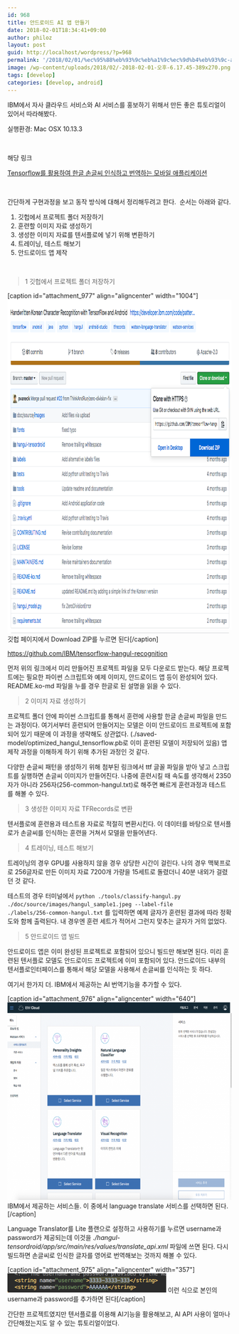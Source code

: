 ```yaml
---
id: 968
title: 안드로이드 AI 앱 만들기
date: 2018-02-01T18:34:41+09:00
author: philoz
layout: post
guid: http://localhost/wordpress/?p=968
permalink: '/2018/02/01/%ec%95%88%eb%93%9c%eb%a1%9c%ec%9d%b4%eb%93%9c-ai-%ec%95%b1-%eb%a7%8c%eb%93%a4%ea%b8%b0/'
image: /wp-content/uploads/2018/02/-2018-02-01-오후-6.17.45-389x270.png
tags: [develop]
categories: [develop, android]
---
```

IBM에서 자사 클라우드 서비스와 AI 서비스를 홍보하기 위해서 만든 좋은 튜토리얼이 있어서 따라해봤다.

실행환경: Mac OSX 10.13.3

&nbsp;

해당 링크

<a href="https://developer.ibm.com/kr/journey/create-a-mobile-handwritten-hangul-translation-app/" target="_blank" rel="noopener">Tensorflow를 활용하여 한글 손글씨 인식하고 번역하는 모바일 애플리케이션</a>

&nbsp;

간단하게 구현과정을 보고 동작 방식에 대해서 정리해두려고 한다. &nbsp;순서는 아래와 같다.
<ol>
 	<li>깃헙에서 프로젝트 폴더 저장하기</li>
 	<li>훈련할 이미지 자료 생성하기</li>
 	<li>생성한 이미지 자료를 텐서플로에 넣기 위해 변환하기</li>
 	<li>트레이닝, 테스트 해보기</li>
 	<li>안드로이드 앱 제작</li>
</ol>
&nbsp;
<blockquote>1 깃헙에서 프로젝트 폴더 저장하기</blockquote>
[caption id="attachment_977" align="aligncenter" width="1004"]<img class="wp-image-977 size-full" src="/assets/wp-content/uploads/2018/02/-2018-02-01-오후-6.09.51.png" alt="" width="1004" height="750"> 깃헙 페이지에서 Download ZIP를 누르면 된다[/caption]

<a href="https://github.com/IBM/tensorflow-hangul-recognition">https://github.com/IBM/tensorflow-hangul-recognition</a>

먼저 위의 링크에서 미리 만들어진 프로젝트 파일을 모두 다운로드 받는다. 해당 프로젝트에는 필요한 파이썬 스크립트와 예제 이미지, 안드로이드 앱 등이 완성되어 있다. README.ko-md 파일을 누를 경우 한글로 된 설명을 읽을 수 있다.
<blockquote>2 이미지 자료 생성하기</blockquote>
프로젝트 폴더 안에 파이썬 스크립트를 통해서 훈련에 사용할 한글 손글씨 파일을 만드는 과정이다. 여기서부터 훈련되어 만들어지는 모델은 이미 안드로이드 프로젝트에 포함되어 있기 때문에 이 과정을 생략해도 상관없다. (./saved-model/optimized_hangul_tensorflow.pb로 이미 훈련된 모델이 저장되어 있음) 앱 제작 과정을 이해하게 하기 위해 추가된 과정인 것 같다.

다양한 손글씨 패턴을 생성하기 위해 첨부된 링크에서 ttf 글꼴 파일을 받아 넣고 스크립트를 실행하면 손글씨 이미지가 만들어진다. 나중에 훈련시킬 때 속도를 생각해서 2350자가 아니라 256자(256-common-hangul.txt)로 해주면 빠르게 훈련과정과 테스트를 해볼 수 있다.
<blockquote>3 생성한 이미지 자료 TFRecords로 변환</blockquote>
텐서플로에 훈련용과 테스트용 자료로 적절히 변환시킨다. 이 데이터를 바탕으로 텐서플로가 손글씨를 인식하는 훈련을 거쳐서 모델을 만들어낸다.
<blockquote>4 트레이닝, 테스트 해보기</blockquote>
트레이닝의 경우 GPU를 사용하지 않을 경우 상당한 시간이 걸린다. 나의 경우 맥북프로로 256글자로 만든 이미지 자료 7200개 가량을 15세트로 돌렸더니 40분 내외가 걸렸던 것 같다.

테스트의 경우 터미널에서&nbsp;<code>python ./tools/classify-hangul.py ./doc/source/images/hangul_sample1.jpeg --label-file ./labels/256-common-hangul.txt</code> 를 입력하면 예제 글자가 훈련된 결과에 따라 정확도와 함께 출력된다. 내 경우엔 훈련 세트가 적어서 그런지 맞추는 글자가 거의 없었다.
<blockquote>5 안드로이드 앱 빌드</blockquote>
안드로이드 앱은 이미 완성된 프로젝트로 포함되어 있으니 빌드만 해보면 된다. 미리 훈련된 텐서플로 모델도 안드로이드 프로젝트에 이미 포함되어 있다. 안드로이드 내부의 텐서플로인터페이스를 통해서 해당 모델을 사용해서 손글씨를 인식하는 듯 하다.

여기서 한가지 더. IBM에서 제공하는 AI 번역기능을 추가할 수 있다. &nbsp;

[caption id="attachment_976" align="aligncenter" width="640"]<img class="size-large wp-image-976" src="/assets/wp-content/uploads/2018/02/-2018-02-01-오후-6.17.45-1024x711.png" alt="" width="640" height="444"> IBM에서 제공하는 서비스들. 이 중에서 language translate 서비스를 선택하면 된다.[/caption]

Language Translator를 Lite 플랜으로 설정하고 사용하기를 누르면 username과 password가 제공되는데 이것을 <em>./hangul-tensordroid/app/src/main/res/values/translate_api.xml</em> 파일에 쓰면 된다. 다시 빌드하면 손글씨로 인식한 글자를 영어로 번역해보는 것까지 해볼 수 있다.

[caption id="attachment_975" align="aligncenter" width="357"]<img class="size-full wp-image-975" src="/assets/wp-content/uploads/2018/02/-2018-02-01-오후-6.20.35.png" alt="" width="357" height="43"> 이런 식으로 본인의 username과 password를 추가하면 된다[/caption]

간단한 프로젝트였지만 텐서플로를 이용해 AI기능을 활용해보고, AI API 사용이 얼마나 간단해졌는지도 알 수 있는 튜토리얼이었다.

&nbsp;